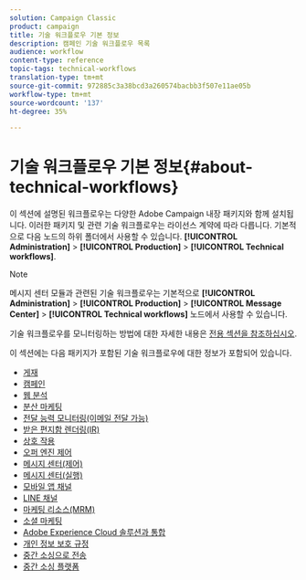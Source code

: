 ```yaml
---
solution: Campaign Classic
product: campaign
title: 기술 워크플로우 기본 정보
description: 캠페인 기술 워크플로우 목록
audience: workflow
content-type: reference
topic-tags: technical-workflows
translation-type: tm+mt
source-git-commit: 972885c3a38bcd3a260574bacbb3f507e11ae05b
workflow-type: tm+mt
source-wordcount: '137'
ht-degree: 35%

---
```



# 기술 워크플로우 기본 정보{#about-technical-workflows}

이 섹션에 설명된 워크플로우는 다양한 Adobe Campaign 내장 패키지와 함께 설치됩니다. 이러한 패키지 및 관련 기술 워크플로우는 라이선스 계약에 따라 다릅니다. 기본적으로 다음 노드의 하위 폴더에서 사용할 수 있습니다. **[!UICONTROL Administration]** > **[!UICONTROL Production]** > **[!UICONTROL Technical workflows]**.

>[!NOTE]
>
>메시지 센터 모듈과 관련된 기술 워크플로우는 기본적으로 **[!UICONTROL Administration]** > **[!UICONTROL Production]** > **[!UICONTROL Message Center]** > **[!UICONTROL Technical workflows]** 노드에서 사용할 수 있습니다.

기술 워크플로우를 모니터링하는 방법에 대한 자세한 내용은 [전용 섹션을 참조하십시오](../../workflow/using/monitoring-technical-workflows.md).

이 섹션에는 다음 패키지가 포함된 기술 워크플로우에 대한 정보가 포함되어 있습니다.

* [게재](../../workflow/using/deliveries.md)
* [캠페인](../../workflow/using/campaign.md)
* [웹 분석](../../workflow/using/web-analytics.md)
* [분산 마케팅](../../workflow/using/distributed-marketing.md)
* [전달 능력 모니터링(이메일 전달 가능)](../../workflow/using/email-deliverability.md)
* [받은 편지함 렌더링(IR)](../../workflow/using/inbox-rendering.md)
* [상호 작용](../../workflow/using/interaction.md)
* [오퍼 엔진 제어](../../workflow/using/control-of-offer-engine.md)
* [메시지 센터(제어)](../../workflow/using/message-center--control-.md)
* [메시지 센터(실행)](../../workflow/using/message-center--execution-.md)
* [모바일 앱 채널](../../workflow/using/mobile-app-channel.md)
* [LINE 채널](../../workflow/using/line-channel.md)
* [마케팅 리소스(MRM)](../../workflow/using/marketing-resources--mrm-.md)
* [소셜 마케팅](../../workflow/using/social-marketing.md)
* [Adobe Experience Cloud 솔루션과 통합](../../workflow/using/integrations-with-adobe-experience-cloud-solutions.md)
* [개인 정보 보호 규정](../../workflow/using/general-data-protection-regulation--gdpr-.md)
* [중간 소싱으로 전송](../../workflow/using/transfer-to-mid-sourcing.md)
* [중간 소싱 플랫폼](../../workflow/using/mid-sourcing-platform.md)
